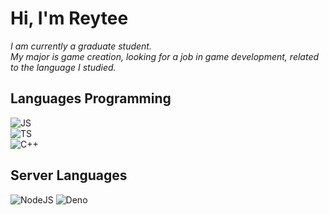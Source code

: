 # Hi, I'm Reytee 

*I am currently a graduate student.*  
*My major is game creation, looking for a job in game development, related to the language I studied.*  

## Languages Programming
![JS](https://img.shields.io/badge/javascript%20skill-10/10-black?style=for-the-badge&logo=JavaScript)  
![TS](https://img.shields.io/badge/typescript%20skill-7/10-black?style=for-the-badge&logo=TypeScript)  
![C++](https://img.shields.io/badge/c++%20skill-4/10-black?style=for-the-badge&logo=cplusplus)  
    
## Server Languages
![NodeJS](https://img.shields.io/badge/nodeJS-black?style=for-the-badge&logo=Node.js)
![Deno](https://img.shields.io/badge/deno-black?style=for-the-badge&logo=deno)


